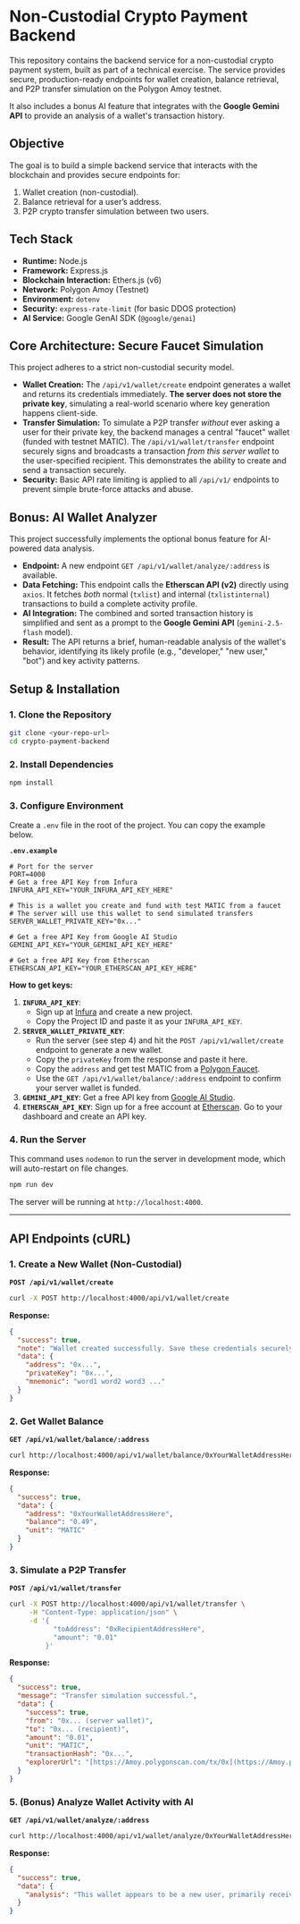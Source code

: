 # Non-Custodial Crypto Payment Backend

This repository contains the backend service for a non-custodial crypto payment system, built as part of a technical exercise. The service provides secure, production-ready endpoints for wallet creation, balance retrieval, and P2P transfer simulation on the Polygon Amoy testnet.

It also includes a bonus AI feature that integrates with the **Google Gemini API** to provide an analysis of a wallet's transaction history.

## Objective

The goal is to build a simple backend service that interacts with the blockchain and provides secure endpoints for:

1.  Wallet creation (non-custodial).
2.  Balance retrieval for a user’s address.
3.  P2P crypto transfer simulation between two users.

## Tech Stack

- **Runtime:** Node.js
- **Framework:** Express.js
- **Blockchain Interaction:** Ethers.js (v6)
- **Network:** Polygon Amoy (Testnet)
- **Environment:** `dotenv`
- **Security:** `express-rate-limit` (for basic DDOS protection)
- **AI Service:** Google GenAI SDK (`@google/genai`)

## Core Architecture: Secure Faucet Simulation

This project adheres to a strict non-custodial security model.

- **Wallet Creation:** The `/api/v1/wallet/create` endpoint generates a wallet and returns its credentials immediately. **The server does not store the private key**, simulating a real-world scenario where key generation happens client-side.
- **Transfer Simulation:** To simulate a P2P transfer _without_ ever asking a user for their private key, the backend manages a central "faucet" wallet (funded with testnet MATIC). The `/api/v1/wallet/transfer` endpoint securely signs and broadcasts a transaction _from this server wallet_ to the user-specified recipient. This demonstrates the ability to create and send a transaction securely.
- **Security:** Basic API rate limiting is applied to all `/api/v1/` endpoints to prevent simple brute-force attacks and abuse.

## Bonus: AI Wallet Analyzer

This project successfully implements the optional bonus feature for AI-powered data analysis.

- **Endpoint:** A new endpoint `GET /api/v1/wallet/analyze/:address` is available.
- **Data Fetching:** This endpoint calls the **Etherscan API (v2)** directly using `axios`. It fetches _both_ normal (`txlist`) and internal (`txlistinternal`) transactions to build a complete activity profile.
- **AI Integration:** The combined and sorted transaction history is simplified and sent as a prompt to the **Google Gemini API** (`gemini-2.5-flash` model).
- **Result:** The API returns a brief, human-readable analysis of the wallet's behavior, identifying its likely profile (e.g., "developer," "new user," "bot") and key activity patterns.

## Setup & Installation

### 1. Clone the Repository

```bash
git clone <your-repo-url>
cd crypto-payment-backend
```

### 2. Install Dependencies

```bash
npm install
```

### 3. Configure Environment

Create a `.env` file in the root of the project. You can copy the example below.

**`.env.example`**

```.env
# Port for the server
PORT=4000
# Get a free API Key from Infura
INFURA_API_KEY="YOUR_INFURA_API_KEY_HERE"

# This is a wallet you create and fund with test MATIC from a faucet
# The server will use this wallet to send simulated transfers
SERVER_WALLET_PRIVATE_KEY="0x..."

# Get a free API Key from Google AI Studio
GEMINI_API_KEY="YOUR_GEMINI_API_KEY_HERE"

# Get a free API Key from Etherscan
ETHERSCAN_API_KEY="YOUR_ETHERSCAN_API_KEY_HERE"
```

**How to get keys:**

1.  **`INFURA_API_KEY`**:
    - Sign up at [Infura](https://infura.io/) and create a new project.
    - Copy the Project ID and paste it as your `INFURA_API_KEY`.
2.  **`SERVER_WALLET_PRIVATE_KEY`**:
    - Run the server (see step 4) and hit the `POST /api/v1/wallet/create` endpoint to generate a new wallet.
    - Copy the `privateKey` from the response and paste it here.
    - Copy the `address` and get test MATIC from a [Polygon Faucet](https://faucet.polygon.technology/).
    - Use the `GET /api/v1/wallet/balance/:address` endpoint to confirm your server wallet is funded.
3.  **`GEMINI_API_KEY`**: Get a free API key from [Google AI Studio](https://aistudio.google.com/app/apikey).
4.  **`ETHERSCAN_API_KEY`**: Sign up for a free account at [Etherscan](https://etherscan.io/). Go to your dashboard and create an API key.

### 4. Run the Server

This command uses `nodemon` to run the server in development mode, which will auto-restart on file changes.

```bash
npm run dev
```

The server will be running at `http://localhost:4000`.

---

## API Endpoints (cURL)

### 1. Create a New Wallet (Non-Custodial)

**`POST /api/v1/wallet/create`**

```bash
curl -X POST http://localhost:4000/api/v1/wallet/create
```

**Response:**

```json
{
  "success": true,
  "note": "Wallet created successfully. Save these credentials securely. The server does NOT store them.",
  "data": {
    "address": "0x...",
    "privateKey": "0x...",
    "mnemonic": "word1 word2 word3 ..."
  }
}
```

### 2. Get Wallet Balance

**`GET /api/v1/wallet/balance/:address`**

```bash
curl http://localhost:4000/api/v1/wallet/balance/0xYourWalletAddressHere
```

**Response:**

```json
{
  "success": true,
  "data": {
    "address": "0xYourWalletAddressHere",
    "balance": "0.49",
    "unit": "MATIC"
  }
}
```

### 3. Simulate a P2P Transfer

**`POST /api/v1/wallet/transfer`**

```bash
curl -X POST http://localhost:4000/api/v1/wallet/transfer \
     -H "Content-Type: application/json" \
     -d '{
           "toAddress": "0xRecipientAddressHere",
           "amount": "0.01"
         }'
```

**Response:**

```json
{
  "success": true,
  "message": "Transfer simulation successful.",
  "data": {
    "success": true,
    "from": "0x... (server wallet)",
    "to": "0x... (recipient)",
    "amount": "0.01",
    "unit": "MATIC",
    "transactionHash": "0x...",
    "explorerUrl": "[https://Amoy.polygonscan.com/tx/0x](https://Amoy.polygonscan.com/tx/0x)..."
  }
}
```

### 5. (Bonus) Analyze Wallet Activity with AI

**`GET /api/v1/wallet/analyze/:address`**

```bash
curl http://localhost:4000/api/v1/wallet/analyze/0xYourWalletAddressHere
```

**Response:**

```json
{
  "success": true,
  "data": {
    "analysis": "This wallet appears to be a new user, primarily receiving small test amounts of MATIC from a faucet. The activity is low and consistent with initial setup or testing."
  }
}
```
